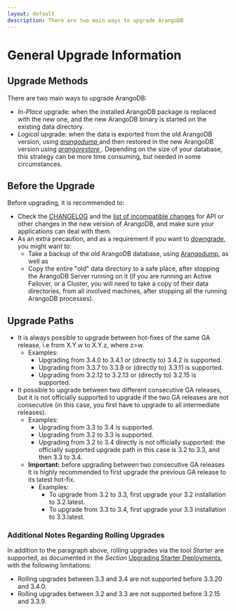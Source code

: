 ```yaml
---
layout: default
description: There are two main ways to upgrade ArangoDB
---
```

General Upgrade Information
===========================

Upgrade Methods
---------------

There are two main ways to upgrade ArangoDB:

- _In-Place_ upgrade: when the installed ArangoDB package is replaced with the new one, and
  the new ArangoDB binary is started on the existing data directory.
- _Logical_ upgrade: when the data is exported from the old ArangoDB version,
  using [_arangodump_ ](upgrading-generalinfo-programs-arangodump-readme.html) and then restored in
  the new ArangoDB version using [_arangorestore_ ](upgrading-generalinfo-programs-arangorestore-readme.html).
  Depending on the size of your database, this strategy can be more time consuming,
  but needed in some circumstances.

Before the Upgrade
------------------

Before upgrading, it is recommended to:

- Check the [CHANGELOG](releasenotes.html#changelogs) and the
  [list of incompatible changes](releasenotes.html#incompatible-changes)
  for API or other changes in the new version of ArangoDB, and make sure your applications
  can deal with them.
- As an extra precaution, and as a requirement if you want to [downgrade](downgrading.html),
  you might want to:
  - Take a backup of the old ArangoDB database, using [Arangodump](programs-arangodump.html),
    as well as
  - Copy the entire "old" data directory to a safe place, after stopping the ArangoDB Server
    running on it (if you are running an Active Failover, or a Cluster, you will need to take
    a copy of their data directories, from all involved machines, after stopping all the running
    ArangoDB processes).

Upgrade Paths
-------------

- It is always possible to upgrade between hot-fixes of the same GA release, i.e
  from X.Y.w to X.Y.z, where z>w.
  - Examples: 
    - Upgrading from 3.4.0 to 3.4.1 or (directly to) 3.4.2 is supported.
    - Upgrading from 3.3.7 to 3.3.8 or (directly to) 3.3.11 is supported.
    - Upgrading from 3.2.12 to 3.2.13 or (directly to) 3.2.15 is supported.
- It possible to upgrade between two different consecutive GA releases, but it is
  not officially supported to upgrade if the two GA releases are not consecutive
  (in this case, you first have to upgrade to all intermediate releases).
  - Examples:
    - Upgrading from 3.3 to 3.4 is supported.
    - Upgrading from 3.2 to 3.3 is supported.
    - Upgrading from 3.2 to 3.4 directly is not officially supported: the officially
      supported upgrade path in this case is 3.2 to 3.3, and then 3.3 to 3.4.	  
  - **Important:** before upgrading between two consecutive GA releases it is highly recommended
    to first upgrade the previous GA release to its latest hot-fix.
    - Examples: 
      - To upgrade from 3.2 to 3.3, first upgrade your 3.2 installation to 3.2.latest.
      - To upgrade from 3.3 to 3.4, first upgrade your 3.3 installation to 3.3.latest.
	  
### Additional Notes Regarding Rolling Upgrades

In addition to the paragraph above, rolling upgrades via the tool _Starter_ are supported,
as documented in the _Section_ [Upgrading Starter Deployments](upgrading-starter.html),
with the following limitations:

- Rolling upgrades between 3.3 and 3.4 are not supported before 3.3.20 and 3.4.0.
- Rolling upgrades between 3.2 and 3.3 are not supported before 3.2.15 and 3.3.9.
  
